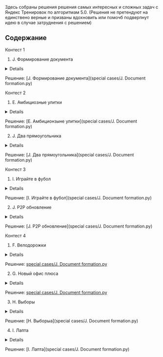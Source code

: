 Здесь собраны решения решения самых интересных и сложных задач с Яндекс Тренировок по алгоритмам 5.0.
(Решения не претендуют на единствено верные и призваны вдохновить или помочб подверпнут идею в случае затруднения с решением)

## Содержание
Контест 1
1. J. Формирование документа 

<details>
Вася пишет новую версию своего офисного пакета "Closed Office". Недавно он начал работу над редактором "Dword", входящим в состав пакета.

Последняя проблема, с которой столкнулся Вася — размещение рисунков в документе. Он никак не может добиться стабильного отображения рисунков в тех местах, в которые он их помещает. Окончательно отчаявшись написать соответствующий модуль самостоятельно, Вася решил обратиться за помощью к вам. Напишите программу, которая будет осуществлять размещение документа на странице.

Документ в формате редактора "Dword" представляет собой последовательность абзацев. Каждый абзац представляет собой последовательность элементов – слов и рисунков. Элементы одного абзаца разделены пробелами и/или переводом строки. Абзацы разделены пустой строкой. Строка, состоящая только из пробелов, считается пустой.

Слово — это последовательность символов, состоящая из букв латинского алфавита, цифр, и знаков препинания: ".", ",", ":", ";", "!", "?", "-", "'".

Рисунок описывается следующим образом: "(image image parameters)". Каждый параметр рисунка имеет вид "имя=значение". Параметры рисунка разделены пробелами и/или переводом строки. У каждого рисунка обязательно есть следующие параметры:

width — целое положительное число, ширина рисунка в пикселях height — целое положительное число, высота рисунка в пикселях layout — одно из следующих значений: embedded (в тексте), surrounded (обтекание текстом), floating (свободное), описывает расположение рисунка относительно текста

Документ размещается на бесконечной вверх и вниз странице шириной w пикселей (разбиение на конечные по высоте страницы планируется в следующей версии редактора). Одна из точек на левой границе страницы условно считается точкой с ординатой равной нулю. Ордината увеличивается вниз.

Размещение документа происходит следующим образом. Абзацы размещаются по очереди. Первый абзац размещается так, что его верхняя граница имеет ординату 0.

![img.png](img.png)

Абзац размещается следующим образом. Элементы располагаются по строкам. Каждая строка исходно имеет высоту h пикселей. В процессе размещения рисунков высота строк может увеличиваться, и строки могут разбиваться рисунками на фрагменты.

![img_1.png](img_1.png)

Слова размещаются следующим образом. Считается, что каждый символ имеет ширину c пикселей. Перед каждым словом, кроме первого во фрагменте, ставится пробел шириной также в c пикселей. Если слово помещается в текущем фрагменте, то оно размещается на нем. Если слово не помещается в текущем фрагменте, то оно размещается в первом фрагменте текущей строки, расположенном правее текущего, в котором оно помещается. Если такого фрагмента нет, то начинается новая строка, и поиск подходящего фрагмента продолжается в ней. Слово всегда "прижимается" к верхней границе строки.

Размещение рисунка зависит от его расположения относительно текста.

Если расположение рисунка относительно текста установлено в "embedded", то он располагается так же, как слово, за тем исключением, что его ширина равна ширине, указанной в параметрах рисунка. Кроме того, если высота рисунка больше текущей высоты строки, то она увеличивается до высоты рисунка (при этом верхняя граница строки не перемещается, а смещается вниз нижняя граница). Если рисунок типа "embedded" не первый элемент во фрагменте, то перед ним ставится пробел шириной c пикселей. Рисунки типа "embedded" также прижимаются к верхней границе строки.

Если расположение рисунка относительно текста установлено в "surrounded", то рисунок размещается следующим образом. Сначала аналогично находится первый фрагмент, в котором рисунок помещается по ширине. При этом перед рисунком этого типа не ставится пробел, даже если это не первый элемент во фрагменте.

После этого рисунок размещается следующим образом: верхний край рисунка совпадает с верхней границей строки, в которой находится найденный фрагмент, а сам рисунок продолжается вниз. При этом строки, через которые он проходит, разбиваются им на фрагменты.

Если расположение рисунка относительно текста установлено в "floating", то рисунок размещается поверх текста и других рисунков и никак с ними не взаимодействует. В этом случае у рисунка есть два дополнительных параметра: "dx" и "dy" — целые числа, задающие смещение в пикселях верхнего левого угла рисунка вправо и вниз, соответственно, относительно позиции, где находится верхний правый угол предыдущего слова или рисунка (или самой левой верхней точки первой строки абзаца, если рисунок — первый элемент абзаца).

Если при размещении рисунка таким образом он выходит за левую границу страницы, то он смещается вправо, так, чтобы его левый край совпадал с левой границей страницы. Аналогично, если рисунок выходит за правую границу страницы, то он смещается влево, чтобы его правый край совпадал с правой границей страницы.

Верхняя граница следующего абзаца совпадает с более низкой точкой из нижней границы последней строки и самой нижней границы рисунков типа "surrounded" предыдущего абзаца.

По заданным w, h, c и документу найдите координаты верхних левых углов всех рисунков в документе.

Формат ввода
Первая строка входного файла содержит три целых числа: w, h и c (1 ≤ w ≤ 1000, 1 ≤ h ≤ 50, 1 ≤ c ≤ w).

Далее следует документ. Размер входного файла не превышает 1000 байт. Гарантируется, что ширина любого слова и любого рисунка не превышает w. Высота всех рисунков не превышает 1000. Относительное смещение всех рисунков типа «floating» не превышает 1000 по абсолютной величине.

Формат вывода
Выведите в выходной файл по два числа для каждого рисунка — координаты его верхнего левого угла. Выводите координаты рисунков в том порядке, в котором они встречаются во входном файле.
</details>

Решение: [J. Формирование документа](special cases/J. Document formation.py)

Контест 2
1. E. Амбициозные улитки
<details>
Домашний питомец мальчика Васи — улитка Петя, живет на бесконечном вертикальном столбе, который можно представить как числовую прямую. Изначально Петя находится в точке 0. 

Вася кормит Петю ягодами. У него есть **n** ягод, каждая в единственном экземпляре. Если утром Вася даст Пете ягоду с номером **i**, то за день Петя поднимется на **aᵢ** единиц вверх, а за ночь опустится на **bᵢ** единиц вниз. Параметры различных ягод могут совпадать.

Пете стало интересно, как высоко он сможет подняться. Вася решил помочь, планируя кормить Петю ягодами в течение **n** дней так, чтобы максимальная высота, которой достигнет улитка, была наибольшей. Вася не умеет программировать, поэтому попросил вас о помощи.

Ваша задача — найти максимальную высоту, которой сможет достичь Петя, а также порядок, в котором Вася должен кормить его ягодами.


Формат ввода:
В первой строке дано число **n** (1 ≤ n ≤ 5⋅10⁵) — количество ягод у Васи.  
В следующих **n** строках описаны параметры каждой ягоды:
В строке **i + 1** даны два числа **aᵢ** и **bᵢ** (0 ≤ aᵢ, bᵢ ≤ 10⁹):
**aᵢ** — на сколько поднимется улитка за день после съеденной ягоды.
**bᵢ** — на сколько опустится улитка за ночь.


Формат вывода:
В первой строке выведите одно число — максимальную высоту, которую сможет достичь Петя.  Во второй строке выведите **n** различных целых чисел от 1 до **n** — порядок, в котором Вася должен кормить Петю (каждое число соответствует номеру ягоды, которую Вася должен дать Пете в соответствующий день).


</details>


Решение: [E. Амбиционзыне улитки](special cases/J. Document formation.py)

2. J. Два прямоугольника

<details>
Недавно один известный художник-абстракционист произвел на свет новый шедевр — картину «Два черных непересекающихся прямоугольника». Картина представляет собой прямоугольник m× n, разбитый на квадраты 1× 1, некоторые из которых закрашены любимым цветом автора — черным. Федя — не любитель абстрактных картин, однако ему стало интересно, действительно ли на картине изображены два непересекающихся прямоугольника. Помогите ему это узнать. Прямоугольники не пересекаются в том смысле, что они не имеют общих клеток.

Формат ввода
Первая строка входного файла содержит числа m и n (1 ≤ m, n ≤ 200). Следующие m строк содержат описание рисунка. Каждая строка содержит ровно n символов. Символ «.» обозначает пустой квадрат, а символ «#» — закрашенный.

Формат вывода
Если рисунок можно представить как два непересекающихся прямоугольника, выведите в первой строке «YES», а в следующих m строках выведите рисунок в том же виде, в каком он задан во входном файле, заменив квадраты, соответствующие первому прямоугольнику на символ «a», а второму — на символ «b». Если решений несколько, выведите любое.

Если же этого сделать нельзя, выведите в выходной файл «NO».

</details>

Решение: [J. Два прямоугольника](special cases/J. Document formation.py)

Контест 3
1. I. Играйте в фубол

<details>
Ася Вуткина — известный футбольный комментатор. Будучи профессионалом своего дела, Ася тщательно следит за всеми матчами всех европейских чемпионатов.

Благодаря накопленной информации, Ася может во время трансляции матча сообщить какую-нибудь интересную статистику, например: «Индзаги третий матч подряд забивает гол на 9-й минуте» или «Матерацци никогда не открывает счет в матче».

Но мозг Аси не безграничен, а помнить всю историю футбола просто невозможно. Поэтому Ася попросила вас написать программу, которая собирает статистику матчей и умеет отвечать на некоторые запросы, касающиеся истории футбола.

Информация о матче сообщается программе в следующей форме:

"<Название 1-й команды>" - "<Название 2-й команды>" <Счет 1-й команды>:<Счет 2-й команды>

<Автор 1-го забитого мяча 1-й команды> <Минута, на которой был забит мяч>'

<Автор 2-го забитого мяча 1-й команды> <Минута, на которой был забит мяч>'

...

<Автор последнего забитого мяча 1-й команды> <Минута, на которой был забит мяч>'

<Автор 1-го забитого мяча 2-й команды> <Минута, на которой был забит мяч>'

...

<Автор последнего забитого мяча 2-й команды> <Минута, на которой был забит мяч>'

Запросы к программе бывают следующих видов:

Total goals for <Название команды>

— количество голов, забитое данной командой за все матчи.

Mean goals per game for <Название команды>

— среднее количество голов, забиваемое данной командой за один матч. Гарантирутся, что к моменту подачи такого запроса команда уже сыграла хотя бы один матч.

Total goals by <Имя игрока>

— количество голов, забитое данным игроком за все матчи.

Mean goals per game by <Имя игрока>

— среднее количество голов, забиваемое данным игроком за один матч его команды.

Гарантирутся, что к моменту подачи такого запроса игрок уже забил хотя бы один гол.

Goals on minute <Минута> by <Имя игрока>

— количество голов, забитых данным игроком ровно на указанной минуте матча.

Goals on first <T> minutes by <Имя игрока>

— количество голов, забитых данным игроком на минутах с первой по T-ю включительно.

Goals on last <T> minutes by <Имя игрока>

— количество голов, забитых данным игроком на минутах с (91 - T)-й по 90-ю включительно.

Score opens by <Название команды>

— сколько раз данная команда открывала счет в матче.

Score opens by <Имя игрока>

— сколько раз данный игрок открывал счет в матче.

Формат ввода
Входной файл содержит информацию о матчах и запросы в том порядке, в котором они поступают в программу Аси Вуткиной.

Во входном файле содержится информация не более чем о 100 матчах, в каждом из которых забито не более 10 голов. Всего в чемпионате участвует не более 20 команд, в каждой команде не более 10 игроков забивают голы.

Все названия команд и имена игроков состоят только из прописных и строчных латинских букв и пробелов, а их длина не превышает 30. Прописные и строчные буквы считаются различными. Имена и названия не начинаются и не оканчиваются пробелами и не содержат двух пробелов подряд. Каждое имя и название содержит хотя бы одну букву.

Минута, на которой забит гол — целое число от 1 до 90 (про голы, забитые в дополнительное время, принято говорить, что они забиты на 90-й минуте).

Для простоты будем считать, что голов в собственные ворота в европейских чемпионатах не забивают, и на одной минуте матча может быть забито не более одного гола (в том числе на 90-й). Во время чемпионата игроки не переходят из одного клуба в другой.

Количество запросов во входном файле не превышает 500.

Формат вывода
Для каждого запроса во входном файле выведите ответ на этот запрос в отдельной строке. Ответы на запросы, подразумевающие нецелочисленный ответ, должны быть верны с точностью до трех знаков после запятой.

</details>

Решение: [I. Играйте в фубол](special cases/J. Document formation.py)

2. J. P2P обновление

<details>
В системе умного дома под управлением голосового помощника Лариса n устройств, соединяющихся между собой по сети LoRaWAN. Устройство номер 1 подключено к интернету и на него было скачано обновление, которое необходимо передать на все устройства.

Сеть LoRaWAN очень медленная, поэтому для распространения протокола был придуман peer-to-peer (P2P) протокол. Файл обновления разбивается на k одинаковых по размеру частей, занумерованных от 1 до k.

Передача части обновления происходит во время таймслотов. Каждый таймслот занимает одну минуту. За один таймслот каждое устройство может получить и передать ровно одну часть обновления. То есть устройство во время таймслота может получать новую часть обновления и передавать уже имеющуюуся у него к началу таймслота часть обновления, или совершать только одно из этих действий, или вообще не осуществлять прием или передачу. После приема части обновления устройство может передавать эту часть обновления другим устройствам в следующих таймслотах.

Перед каждым таймслотом для каждой части обновления определяется, на скольких устройствах сети скачана эта часть. Каждое устройство выбирает отсутствующую на нем часть обновления, которая встречается в сети реже всего. Если таких частей несколько, то выбирается отсутствующая на устройстве часть обновления с наименьшим номером.

После этого устройство делает запрос выбранной части обновления у одного из устройств, на котором такая часть обновления уже скачана. Если таких устройств несколько — выбирается устройство, на котором скачано наименьшее количество частей обновления. Если и таких устройств оказалось несколько — выбирается устройство с минимальным номером.

После того, как все запросы отправлены, каждое устройство выбирает, чей запрос удовлетворить. Устройство A удовлетворяет тот запрос, который поступил от наиболее ценного для A устройства. Ценность устройства B для устройства A определяется как количество частей обновления, ранее полученных устройством A от устройства B. Если на устройство A пришло несколько запросов от одинаково ценных устройств, то удовлетворяется запрос того устройства, на котором меньше всего скачанных частей обновления. Если и таких запросов несколько, то среди них выбирается устройство с наименьшим номером.

Далее начинается новый таймслот. Устройства, чьи запросы удовлетворены, скачивают запрошенную часть обновления, а остальные не скачивают ничего.

Для каждого устройства определите, сколько таймслотов понадобится для скачивания всех частей обновления.

Формат ввода
Вводится два числа n и k (2 ≤ n ≤ 100, 1 ≤ k ≤ 200).

Формат вывода
Выведите n-1 число — количество таймслотов, необходимых для скачивания обновления на устройства с номерами от 2 до n.
</details>


Решение: [J. P2P обновление](special cases/J. Document formation.py)

Контест 4
1. F. Велодорожки
<details>
# Задача: Ширина велодорожек

Мэр города решил проложить велодорожки на главной площади, представляющей собой прямоугольник шириной **w** и высотой **h**, замощённый квадратными плитками размером 1×1. 

## Условия задачи

Мэр хочет проложить:
- **две велодорожки одинаковой ширины**:
  - одну горизонтальную,
  - одну вертикальную.

Плитки на месте велодорожек убираются. Велодорожки должны быть такими, чтобы:
1. После их постройки на площади остались только **целые плитки**.
2. **Ширина дорожек** была минимально возможной целой.

К сожалению, из-за старости площади некоторые плитки уже потрескались, и их координаты заданы в задаче. Мэр не хочет добавлять плитки или менять их местами, он может только убирать существующие плитки.

Ваша задача — определить наименьшую возможную ширину велодорожек.

Формат ввода:
- В первой строке содержатся три целых числа:
  - **w** (1 ≤ w ≤ 10⁹) — ширина площади,
  - **h** (1 ≤ h ≤ 10⁹) — высота площади,
  - **n** (1 ≤ n ≤ min(w × h, 3⋅10⁵)) — количество потрескавшихся плиток.
  
- В следующих **n** строках содержится по два числа:
  - **xᵢ**, **yᵢ** (1 ≤ xᵢ ≤ w, 1 ≤ yᵢ ≤ h) — координаты потрескавшихся плиток.
  
Гарантируется, что все координаты потрескавшихся плиток уникальны:
**(xᵢ, yᵢ) ≠ (xⱼ, yⱼ)** при **i ≠ j**.

Формат вывода: Выведите единственное число:
- **c** (1 ≤ c ≤ min(w, h)) — наименьшую возможную ширину велодорожек.

</details>

Решение: [special cases/J. Document formation.py](https://github.com/Tasher239/Yandex-Algo-Train-5.0/blob/main/Binary%20search/F.%20Bike%20paths.py)


2. G. Новый офис плюса

<details>

Сервис **Тындекс.Плюс** решил построить новый офис, который должен быть выполнен в форме знака "плюс".  
Участок под застройку — это клетчатое поле **n × m**, где:  
- Часть клеток пригодна для строительства (обозначены символом `#`),  
- Часть клеток непригодна (обозначены символом `.`).  

### Требования к офису:
1. Офис имеет форму знака **"плюс"** размера **k**.  
2. **"Плюс"** размера **k** состоит из пяти квадратов размера **k × k**:
   - Один центральный квадрат,
   - Четыре квадрата — его соседи по сторонам.  
3. Необходимо найти **максимальное значение k**, при котором можно построить офис.  

Гарантируется, что возможно построить офис хотя бы с **k = 1**.

Формат ввода:
В первой строке указаны два целых числа:  **n** (1 ≤ n ≤ 2000) — длина участка, **m** (1 ≤ m ≤ 2000) — ширина участка.
В следующих **n** строках содержится описание участка: Каждая строка — последовательность из **m** символов, где: `#` — клетка пригодна для строительства, `.` — клетка непригодна.

Формат вывода: Выведите одно целое положительное число — **максимально возможное значение k**.

</details>

Решение: [special cases/J. Document formation.py](https://github.com/Tasher239/Yandex-Algo-Train-5.0/blob/main/Binary%20search/G.%20New%20Plus%20office.py)

3. H. Выборы
<details>
В одной демократической стране приближаются парламентские выборы. Выборы проходят по следующей схеме: каждый житель страны, достигший восемнадцатилетнего возраста, отдает свой голос за одну из политических партий. После этого партия, которая набрала максимальное количество голосов, считается победившей на выборах и формирует правительство. Если несколько партий набрали одинаковое максимальное количество голосов, то они должны сформировать коалиционное правительство, что обычно приводит к длительным переговорам.

Один бизнесмен решил выгодно вложить свои средства и собрался поддержать на выборах некоторые партии. В результате поддержки он планирует добиться победы одной из этих партий, которая затем сформирует правительство, которое будет действовать в его интересах. При этом возможность формирования коалиционного правительства его не устраивает, поэтому он планирует добиться строгой победы одной из партий.

Чтобы повлиять на исход выборов, бизнесмен собирается выделить деньги на агитационную работу среди жителей страны. Исследование рынка показало, что для того, чтобы один житель сменил свои политические воззрения, требуется потратить одну условную единицу. Кроме того, чтобы i-я партия в случае победы сформировала правительство, которое будет действовать в интересах бизнесмена, необходимо дать лидеру этой партии взятку в размере pi условных единиц. При этом некоторые партии оказались идеологически устойчивыми и не согласны на сотрудничество с бизнесменом ни за какие деньги.

По результатам последних опросов известно, сколько граждан планируют проголосовать за каждую партию перед началом агитационной компании. Помогите бизнесмену выбрать, какую партию следует подкупить, и какое количество граждан придется убедить сменить свои политические воззрения, чтобы выбранная партия победила, учитывая, что бизнесмен хочет потратить на всю операцию минимальное количество денег.

Формат ввода
В первой строке вводится целое число n – количество партий (1 ≤ n ≤ 105). Следующие n строк описывают партии. Каждая из этих строк содержит по два целых числа: vi – количество жителей, которые собираются проголосовать за эту партию перед началом агитационной компании, и pi – взятка, которую необходимо дать лидеру партии для того, чтобы сформированное ей в случае победы правительство действовало в интересах бизнесмена (1 ≤ vi ≤ 106, 1 ≤ pi ≤ 106 или pi = -1). Если партия является идеологически устойчивой, то pi равно -1. Гарантируется, что хотя бы одно pi не равно -1.

Формат вывода
В первой строке выведите минимальную сумму, которую придется потратить бизнесмену. Во второй строке выведите номер партии, лидеру которой следует дать взятку. В третьей строке выведите n целых чисел – количество голосов, которые будут отданы за каждую из партий после осуществления операции. Если оптимальных решений несколько, выведите любое.
</details>

Решение: [H. Выборыа](special cases/J. Document formation.py)

4. I. Лапта
<details>
При игре в лапту одна команда ловит мяч и пытается осалить им бегущего. Игрок другой команды должен, перед тем как бежать, ударить мяч в поле. Известно, на какое максимальное расстояние он может ударить, а также скорости и начальные координаты игроков другой команды. Требуется выбрать направление и силу удара так, чтобы минимальное время, которое потребуется другой команде, чтобы поднять мяч с земли, было наибольшим. (Пока мяч летит, игроки стоят на местах).

Формат ввода
В первой строке записаны два числа: D — максимальное расстояние удара и N — количество соперников на поле (D и N натуральные числа, D ≤ 1000, N ≤ 200). В следующих N строках записаны по три числа – начальные координаты xi и yi и максимальная скорость vi соответствующего игрока (скорости и координаты — целые числа, –1000 ≤ xi ≤ 1000, 0 ≤ yi ≤ 1000, 0 < vi ≤ 1000), никакие два игрока не находятся изначально в одной точке. Игрок, бьющий мяч, находится в точке с координатами (0, 0). Мяч выбивается в точку с неотрицательной ординатой (y ≥ 0).

Формат вывода
В выходной файл выведите сначала время, которое потребуется игрокам, чтобы добежать до мяча, а затем координаты точки, в которую нужно выбить мяч. Если таких точек несколько, выведите координаты любой из них. Время и координаты нужно вывести с точностью 10–3.
</details>

Решение: [I. Лапта](special cases/J. Document formation.py)

